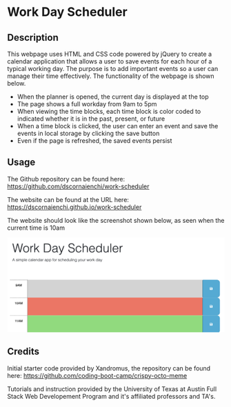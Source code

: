 # Work Day Scheduler

## Description

This webpage uses HTML and CSS code powered by jQuery to create a calendar application that allows a user to save events for each hour of a typical working day. The purpose is to add important events so a user can manage their time effectively. The functionality of the webpage is shown below. 

* When the planner is opened, the current day is displayed at the top 
* The page shows a full workday from 9am to 5pm
* When viewing the time blocks, each time block is color coded to indicated whether it is in the past, present, or future
* When a time block is clicked, the user can enter an event and save the events in local storage by clicking the save button
* Even if the page is refreshed, the saved events persist

## Usage

The Github repository can be found here: https://github.com/dscornaienchi/work-scheduler

The website can be found at the URL here: https://dscornaienchi.github.io/work-scheduler

The website should look like the screenshot shown below, as seen when the current time is 10am

<img src="./Assets/Website Screenshot.jpg" alt="Website Screenshot">

## Credits

Initial starter code provided by Xandromus, the repository can be found here: https://github.com/coding-boot-camp/crispy-octo-meme

Tutorials and instruction provided by the University of Texas at Austin Full Stack Web Developement Program and it's affiliated professors and TA's. 